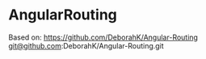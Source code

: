 # AngularRouting

Based on:
https://github.com/DeborahK/Angular-Routing
git@github.com:DeborahK/Angular-Routing.git
